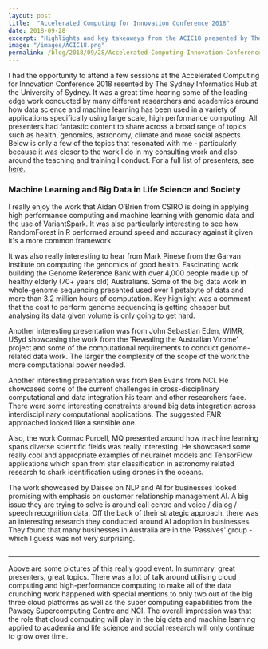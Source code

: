 ```yaml
---
layout: post
title:  "Accelerated Computing for Innovation Conference 2018"
date: 2018-09-28
excerpt: "Highlights and key takeaways from the ACIC18 presented by The Sydney Informatics Hub at the University of Sydney"
image: "/images/ACIC18.png"
permalink: /blog/2018/09/28/Accelerated-Computing-Innovation-Conference-USYD
---
```



I had the opportunity to attend a few sessions at the Accelerated Computing for Innovation Conference 2018 resented by The Sydney Informatics Hub at the University of Sydney. It was a great time hearing some of the leading-edge work conducted by many different researchers and academics around how data science and machine learning has been used in a variety of applications specifically using large scale, high performance computing. All presenters had fantastic content to share across a broad range of topics such as health, genomics, astronomy, climate and more social aspects. Below is only a few of the topics that resonated with me - particularly because it was closer to the work I do in my consulting work and also around the teaching and training I conduct. For a full list of presenters, see <a href="https://informatics.sydney.edu.au/hpc_conference/">here.</a>


<h3>Machine Learning and Big Data in Life Science and Society</h3>


I really enjoy the work that Aidan O’Brien from CSIRO is doing in applying high performance computing and machine learning with genomic data and the use of VariantSpark. It was also particularly interesting to see how RandomForest in R performed around speed and accuracy against it given it's a more common framework.


It was also really interesting to hear from Mark Pinese from the Garvan institute on computing the genomics of good health. Fascinating work building the Genome Reference Bank with over 4,000 people made up of healthy elderly (70+ years old) Australians. Some of the big data work in whole-genome sequencing presented used over 1 petabyte of data and more than 3.2 million hours of computation. Key highlight was a comment that the cost to perform genome sequencing is getting cheaper but analysing its data given volume is only going to get hard.

Another interesting presentation was from John Sebastian Eden, WIMR, USyd showcasing the work from the 'Revealing the Australian Virome' project and some of the computational requirements to conduct genome-related data work. The larger the complexity of the scope of the work the more computational power needed.


Another interesting presentation was from Ben Evans from NCI. He showcased some of the current challenges in cross-disciplinary computational and data integration his team and other researchers face. There were some interesting constraints around big data integration across interdisciplinary computational applications. The suggested FAIR approached looked like a sensible one.


Also, the work Cormac Purcell, MQ presented around how machine learning spans diverse scientific fields was really interesting. He showcased some really cool and appropriate examples of neuralnet models and TensorFlow applications which span from star classification in astronomy related research to shark identification using drones in the oceans. 


The work showcased by Daisee on NLP and AI for businesses looked promising with emphasis on customer relationship management AI. A big issue they are trying to solve is around call centre and voice / dialog / speech recognition data. Off the back of their strategic approach, there was an interesting research they conducted around AI adoption in businesses. They found that many businesses in Australia are in the 'Passives' group - which I guess was not very surprising.


<div class="box alt">
	<div class="row 50% uniform">
		<div class="4u"><span class="image fit"><img src="{{ "/images/ACIC18-2.png" | absolute_url }}" alt="" /></span></div>
		<div class="4u"><span class="image fit"><img src="{{ "/images/ACIC18-3.png" | absolute_url }}" alt="" /></span></div>
		<div class="4u"><span class="image fit"><img src="{{ "/images/ACIC18-4.png" | absolute_url }}" alt="" /></span></div>
		<div class="4u"><span class="image fit"><img src="{{ "/images/ACIC18-5.png" | absolute_url }}" alt="" /></span></div>
		<div class="4u"><span class="image fit"><img src="{{ "/images/ACIC18-6-1.png" | absolute_url }}" alt="" /></span></div>
		<div class="4u"><span class="image fit"><img src="{{ "/images/ACIC18-6-2.png" | absolute_url }}" alt="" /></span></div>
		<div class="4u"><span class="image fit"><img src="{{ "/images/ACIC18-7-1.png" | absolute_url }}" alt="" /></span></div>
		<div class="4u"><span class="image fit"><img src="{{ "/images/ACIC18-7-2.png" | absolute_url }}" alt="" /></span></div>
		<div class="4u"><span class="image fit"><img src="{{ "/images/ACIC18-8.png" | absolute_url }}" alt="" /></span></div>
	</div>
</div>

***

Above are some pictures of this really good event. In summary, great presenters, great topics. There was a lot of talk around utilising cloud computing and high-performance computing to make all of the data crunching work happened with special mentions to only two out of the big three cloud platforms as well as the super computing capabilities from the Pawsey Supercomputing Centre and NCI. The overall impression was that the role that cloud computing will play in the big data and machine learning applied to academia and life science and social research will only continue to grow over time.
